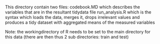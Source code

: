 This directory contain two files:
codebook.MD which describes the variables that are in the resultant tidydata file
run_analysis.R which is the syntax which loads the data, merges it, drops irrelevant values and produces a tidy dataset with aggregated means of the measured variables

Note: the workingdirectory of R needs to be set to the main directory for this data (there are then thus 2 sub directories: train and test)
